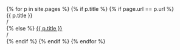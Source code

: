 <nav class="navbar navbar-expand-lg navbar-light">
  <div class="collapse navbar-collapse">
    <div class="navbar-nav">
	{% for p in site.pages %}
		{% if p.title %}
			{% if page.url == p.url %}
      			<p class="nav-item nav-link active" style="margin: 0px;">{{ p.title }}</p>
				<p class="nav-item nav-link d-none d-sm-none d-md-none d-lg-block d-xl-block" style="margin: 0px; padding-left: 0px; padding-right: 0px;">&#47;</p>
			{% else %}
			    <a class="nav-item nav-link" href="{% if page.url == '/' %}.{% else %}..{% endif %}{{ p.url }}">{{ p.title }}</a>
				<p class="nav-item nav-link d-none d-sm-none d-md-none d-lg-block d-xl-block" style="margin: 0px; padding-left: 0px; padding-right: 0px;">&#47;</p>
			{% endif %}
		{% endif %}
	{% endfor %}
    </div>
  </div>
</nav>
